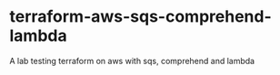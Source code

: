 # terraform-aws-sqs-comprehend-lambda
A lab testing terraform on aws with sqs, comprehend and lambda
